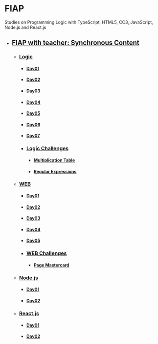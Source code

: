 # FIAP
Studies on Programming Logic with TypeScript, HTML5, CC3, JavaScript, Node.js and React.js
  
- ## [FIAP with teacher: Synchronous Content](README.md)
  - ### [Logic](01-logic/README.md)
    - #### [Day01](01-logic/day01/README.md)
    - #### [Day02](01-logic/day02/README.md)
    - #### [Day03](01-logic/day03/README.md)
    - #### [Day04](01-logic/day04/README.md)
    - #### [Day05](01-logic/day05/README.md)
    - #### [Day06](01-logic/day06/README.md)
    - #### [Day07](01-logic/day07/README.md)
    
    - ### [Logic Challenges](01-logic/logic-challenges/README.md)
      - #### [Multiplication Table](01-logic/logic-challenges/01-multiplication-table/README.md)
      - #### [Regular Expressions](01-logic/logic-challenges/02-regular-expressions/README.md)
    
  - ### [WEB](02-web/README.md)
    - #### [Day01](02-web/day01/README.md)
    - #### [Day02](02-web/day02/README.md)
    - #### [Day03](02-web/day02/README.md)
    - #### [Day04](02-web/day04/README.md)
    - #### [Day05](02-web/day05/README.md)
    
    - ### [WEB Challenges](02-web/web-challenges/README.md)
      - #### [Page Mastercard](02-web/web-challenges/01-mastercard/README.md)
  
  - ### [Node.js](03-node/README.md)
    - #### [Day01](03-node/day01/README.md)
    - #### [Day02](03-node/day02/README.md)

  - ### [React.js](04-react/README.md)
    - #### [Day01](04-react/day01/README.md)
    - #### [Day02](04-react/day02/README.md)

